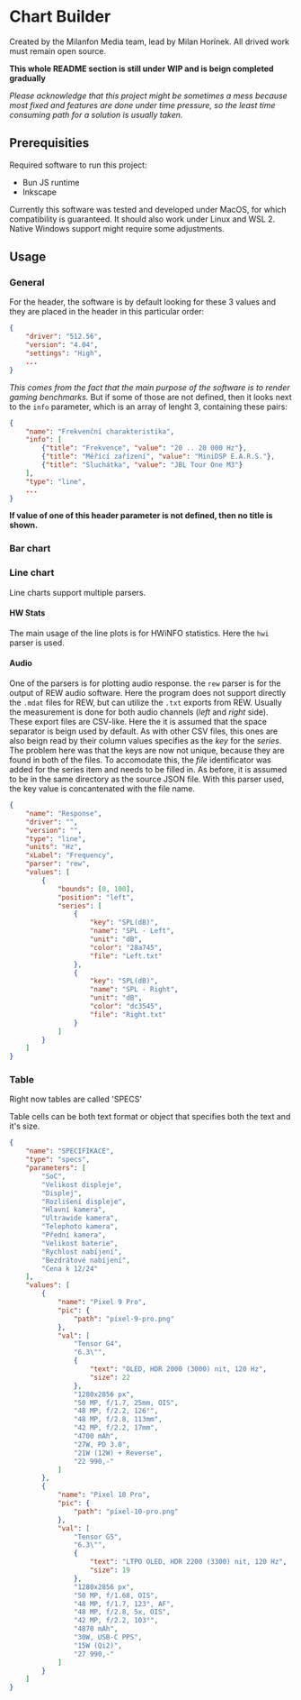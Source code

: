 # Chart Builder

Created by the Milanfon Media team, lead by Milan Horínek. All drived work must remain open source. 

__This whole README section is still under WIP and is beign completed gradually__

_Please acknowledge that this project might be sometimes a mess because most fixed and features are done under time pressure, so the least time consuming path for a solution is usually taken._

## Prerequisities

Required software to run this project:
- Bun JS runtime
- Inkscape

Currently this software was tested and developed under MacOS, for which compatibility is guaranteed. It should also work under Linux and WSL 2. Native Windows support might require some adjustments.

## Usage

### General

For the header, the software is by default looking for these 3 values and they are placed in the header in this particular order:

```json
{
    "driver": "512.56",
    "version": "4.04",
    "settings": "High",
    ...
}
```

_This comes from the fact that the main purpose of the software is to render gaming benchmarks._ But if some of those are not defined, then it looks next to the `info` parameter, which is an array of lenght 3, containing these pairs:

```json
{
    "name": "Frekvenční charakteristika",
    "info": [
        {"title": "Frekvence", "value": "20 .. 20 000 Hz"},
        {"title": "Měřící zařízení", "value": "MiniDSP E.A.R.S."},
        {"title": "Sluchátka", "value": "JBL Tour One M3"}
    ],
    "type": "line",
    ...
}
```

__If value of one of this header parameter is not defined, then no title is shown.__

### Bar chart

### Line chart

Line charts support multiple parsers. 

#### HW Stats

The main usage of the line plots is for HWiNFO statistics. Here the `hwi` parser is used.

#### Audio

One of the parsers is for plotting audio response. the `rew` parser is for the output of REW audio software. Here the program does not support directly the `.mdat` files for REW, but can utilize the `.txt` exports from REW. Usually the measurement is done for both audio channels (_left_ and _right_ side). These export files are CSV-like. Here the it is assumed that the space separator is beign used by default. As with other CSV files, this ones are also beign read by their column values specifies as the _key_ for the _series_. The problem here was that the keys are now not unique, because they are found in both of the files. To accomodate this, the _file_ identificator was added for the series item and needs to be filled in. As before, it is assumed to be in the same directory as the source JSON file. With this parser used, the key value is concantenated with the file name.

```json
{
    "name": "Response",
    "driver": "",
    "version": "",
    "type": "line",
    "units": "Hz",
    "xLabel": "Frequency",
    "parser": "rew",
    "values": [
        {
            "bounds": [0, 100],
            "position": "left",
            "series": [
                {
                    "key": "SPL(dB)",
                    "name": "SPL - Left",
                    "unit": "dB",
                    "color": "28a745",
                    "file": "Left.txt"
                },
                {
                    "key": "SPL(dB)",
                    "name": "SPL - Right",
                    "unit": "dB",
                    "color": "dc3545",
                    "file": "Right.txt"
                }
            ]
        }
    ]
}
```

### Table

Right now tables are called 'SPECS'

Table cells can be both text format or object that specifies both the text and it's size.

```json
{
    "name": "SPECIFIKACE",
    "type": "specs",
    "parameters": [
        "SoC",
        "Velikost displeje",
        "Displej",
        "Rozlišení displeje",
        "Hlavní kamera",
        "Ultrawide kamera",
        "Telephoto kamera",
        "Přední kamera",
        "Velikost baterie",
        "Rychlost nabíjení",
        "Bezdrátové nabíjení",
        "Cena k 12/24"
    ],
    "values": [
        {
            "name": "Pixel 9 Pro",
            "pic": {
                "path": "pixel-9-pro.png"
            },
            "val": [
                "Tensor G4",
                "6.3\"",
                {
                    "text": "OLED, HDR 2000 (3000) nit, 120 Hz",
                    "size": 22
                },
                "1280x2856 px",
                "50 MP, f/1.7, 25mm, OIS",
                "48 MP, f/2.2, 126°",
                "48 MP, f/2.8, 113mm",
                "42 MP, f/2.2, 17mm",
                "4700 mAh",
                "27W, PD 3.0",
                "21W (12W) + Reverse",
                "22 990,-"
            ]
        },
        {
            "name": "Pixel 10 Pro",
            "pic": {
                "path": "pixel-10-pro.png"
            },
            "val": [
                "Tensor G5",
                "6.3\"",
                {
                    "text": "LTPO OLED, HDR 2200 (3300) nit, 120 Hz",
                    "size": 19
                },
                "1280x2856 px",
                "50 MP, f/1.68, OIS",
                "48 MP, f/1.7, 123°, AF",
                "48 MP, f/2.8, 5x, OIS",
                "42 MP, f/2.2, 103°",
                "4870 mAh",
                "30W, USB-C PPS",
                "15W (Qi2)",
                "27 990,-"
            ]
        }
    ]
}
```
